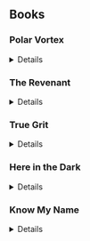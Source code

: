 ## Books
### Polar Vortex

<details><summary>Details</summary>
<p>
summary here
</p>
</details>

### The Revenant
<details><summary>Details</summary>
<p>
summary here
</p>  
</details>

### True Grit
<details><summary>Details</summary>
<p>
summary here
</p>
</details>

### Here in the Dark
<details><summary>Details</summary>
<p>
summary here
</p>  
</details>

### Know My Name
<details><summary>Details</summary>
<p>
summary here
</p>
</details>
